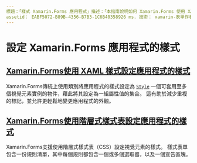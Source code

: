 ```yaml
---
標題：「樣式 Xamarin.Forms 應用程式」描述：「本指南說明如何 Xamarin.Forms 使用 XAML 樣式來設定應用程式的樣式，以及如何使用階層式樣式表。」
assetid： EABF5072-B89B-4356-B7B3-1C6B40358926 ms. 技術： xamarin-表單作者： davidbritch ms. author： dabritch ms. date： 04/28/2018 no-loc： [ Xamarin.Forms ， Xamarin.Essentials ]
---
```


# <a name="styling-xamarinforms-apps"></a>設定 Xamarin.Forms 應用程式的樣式

## <a name="styling-xamarinforms-apps-using-xaml-stylesxamlindexmd"></a>[Xamarin.Forms使用 XAML 樣式設定應用程式的樣式](xaml/index.md)

Xamarin.Forms傳統上使用類別將應用程式的樣式設定為 [`Style`](xref:Xamarin.Forms.Style) 一個可套用至多個視覺元素實例的物件，藉此將其設定為一組屬性值的集合。 這有助於減少重複的標記，並允許更輕鬆地變更應用程式的外觀。

## <a name="styling-xamarinforms-apps-using-cascading-style-sheetscssindexmd"></a>[Xamarin.Forms使用階層式樣式表設定應用程式的樣式](css/index.md)

Xamarin.Forms支援使用階層式樣式表（CSS）設定視覺元素的樣式。 樣式表單包含一份規則清單，其中每個規則都包含一個或多個選取器，以及一個宣告區塊。
